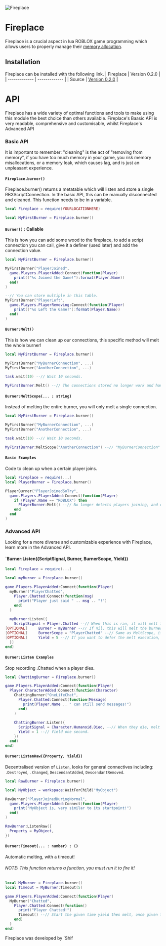![Fireplace](https://user-images.githubusercontent.com/112326549/187077613-ecccd049-6e98-449e-a852-fc2957f3ed53.png)

# Fireplace
Fireplace is a crucial aspect in lua ROBLOX game programming which allows users to properly manage their [memory allocation](https://en.wikipedia.org/wiki/Memory_leak).

## Installation
Fireplace can be installed with the following link.
| Fireplace  | Version 0.2.0 |
| ------------- | ------------- |
| Source  | [Version 0.2.0](https://github.com/Shiftyara/Fireplace/files/9439782/Shifty.s.Fireplace.zip) |

# API
Fireplace has a wide variety of optimal functions and tools to make using this module the best choice than others available. Fireplace's Baasic API is very readable, comprehensive and customisable, whilst Fireplace's Advanced API 

### Basic API
It is important to remember: "cleaning" is the act of "removing from memory", if you have too much memory in your game, you risk memory misallocations, or a memory leak, which causes lag, and is just an unpleasant experience.

#### `Fireplace.burner()`
Fireplace.burner() returns a metatable which will listen and store a single RBXScriptConnection. In the basic API, this can be manually disconnected and cleaned.
This function needs to be in a variable.
```lua
local Fireplace = require(YOURLOCATIONHERE)

local MyFirstBurner = Fireplace.burner()
```

#### `Burner()` : Callable
This is how you can add some wood to the fireplace, to add a script connection you can call, give it a definer (used later) and add the connection value.
```lua
local MyFirstBurner = Fireplace.burner()

MyFirstBurner("PlayerJoined", 
  game.Players.PlayerAdded:Connect(function(Player)
    print(("%s Joined the Game!"):format(Player.Name))
  end)
)

--// You can store multiple in this table.
MyFirstBurner("PlayerLeft", 
  game.Players.PlayerRemoving:Connect(function(Player)
    print(("%s Left the Game!"):format(Player.Name))
  end)
)
```

#### `Burner:Melt()`
This is how we can clean up our connections, this specific method will melt the whole burner!
```lua
local MyFirstBurner = Fireplace.burner()

MyFirstBurner("MyBurnerConnection", ...)
MyFirstBurner("AnotherConnection", ...)

task.wait(10) --// Wait 10 seconds.

MyFirstBurner:Melt() --// The connections stored no longer work and have been cleared from memory!
```

#### `Burner:MeltScope(... : string)`
Instead of melting the entire burner, you will only melt a single connection.
```lua
local MyFirstBurner = Fireplace.burner()

MyFirstBurner("MyBurnerConnection", ...)
MyFirstBurner("AnotherConnection", ...)

task.wait(10) --// Wait 10 seconds.

MyFirstBurner:MeltScope("AnotherConnection") --// "MyBurnerConnection" will function, but "AnotherConnection" wont as it has been cleared from memory.
```


#### `Basic Examples`
Code to clean up when a certain player joins.
```lua
local Fireplace = require(...)
local PlayerBurner = Fireplace.burner()

PlayerBurner("PlayerJoinedSoTry",
  game.Players.PlayerAdded:Connect(function(Player)
    if (Player.Name == "ROBLOX") then
      PlayerBurner:Melt() --// No longer detects players joining, and cleans it too!
    end
  end
)
```


### Advanced API
Looking for a more diverse and customizable experience with Fireplace, learn more in the Advanced API.

#### `Burner:Listen({ScriptSignal, Burner, BurnerScope, Yield})
```lua
local Fireplace = require(...)

local myBurner = Fireplace.burner()

game.Players.PlayerAdded:Connect(function(Player)
  myBurner("PlayerChatted", 
    Player.Chatted:Connect(function(msg)
      print("Player just said " .. msg .. "!")
    end)
  )
  
  myBurner:Listen({
    ScriptSignal = Player.Chatted --// When this is ran, it will melt the burner defined.
[OPTIONAL]     Burner = myBurner --// If nil, this will melt the burner stated in the `myBurner:Listen() i.e myBurner`
[OPTIONAL]     BurnerScope = "PlayerChatted" --// Same as MeltScope, if you only wish to melt the PlayerChatted log, you can use this request.
[OPTIONAL]     Yield = 5 --// If you want to defer the melt execution, it will yield the given seconds. 
  })
end)
```
#### `Burner:Listen Examples`

Stop recording .Chatted when a player dies.
```lua
local ChattingBurner = Fireplace.burner()

game.Players.PlayerAdded:Connect(function(Player)
  Player.CharacterAdded:Connect(function(Character)
    ChattingBurner("OneLifeChat",
      Player.Chatted:Connect(function(Message)
        print(Player.Name .. " can still send messages!")
      end)
    )
    
    ChattingBurner:Listen({
      ScriptSignal = Character.Humanoid.Died, --// When they die, melt the ChattingBurner()
      Yield = 1 --// Yield one second.
    })
  end)
end)
```

#### `Burner:ListenRaw({Property, Yield})`
Decentralised version of `Listen`, looks for general connectives including: `.Destroyed`, `.Changed`, `DescendantAdded`, `DescendantRemoved`.
```lua
local RawBurner = Fireplace.burner()

local MyObject = workspace:WaitForChild("MyObject")

RawBurner("PlayerJoinedDuringNormal", 
  game.Players.PlayerAdded:Connect(function(Player)
    print("MyObject is, very similar to its startpoint!")
  end)
)

RawBurner:ListenRaw({
  Property = MyObject,
})
``` 

#### `Burner:Timeout(... : number) : ()`
Automatic melting, with a timeout! 
###### NOTE: This function returns a function, you must run it to fire it!

```lua
local MyBurner = Fireplace.burner()
local Timeout = MyBurner:Timeout(5)

game.Players.PlayerAdded:Connect(function(Player)
  MyBurner("Chatted", 
    Player.Chatted:Connect(function()
      print("Player Chatted!")
      Timeout() --// Start the given time yield then melt, once given time has passed, it will no longer print on .Chatted.
    end)
  )
end)
```

Fireplace was developed by `Shif
